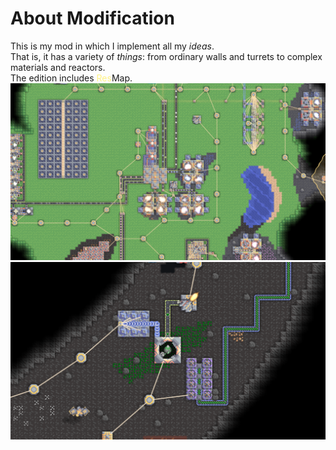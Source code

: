 # About Modification
This is my mod in which I implement all my *ideas*.\
That is, it has a variety of *things*: from ordinary walls and turrets to complex materials and reactors.\
The edition includes <span style="color: #FFF282">Res</span>Map.\
![](/screenshots/ss-ResMap.png)
![](/screenshots/test.png)